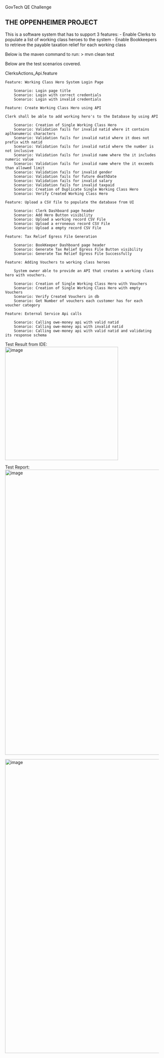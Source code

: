 GovTech QE Challenge

THE OPPENHEIMER PROJECT
-----------------------

This is a software system that has to support 3 features:
	- Enable Clerks to populate a list of working class heroes to the system
	- Enable Bookkeepers to retrieve the payable taxation relief for each working class

Below is the maven command to run:
	> mvn clean test

Below are the test scenarios covered.

ClerksActions_Api.feature

	Feature: Working Class Hero System Login Page
	
		Scenario: Login page title
		Scenario: Login with correct credentials
		Scenario: Login with invalid credentials
	
	Feature: Create Working Class Hero using API

	Clerk shall be able to add working hero's to the Database by using API
		
		Scenario: Creation of Single Working Class Hero
		Scenario: Validation fails for invalid natid where it contains aplhanumeric characters
		Scenario: Validation fails for invalid natid where it does not prefix with natid
		Scenario: Validation fails for invalid natid where the number is not inclusive
		Scenario: Validation fails for invalid name where the it includes numeric value
		Scenario: Validation fails for invalid name where the it exceeds than allowed limit
		Scenario: Validation fails for invalid gender
		Scenario: Validation fails for future deathDate
		Scenario: Validation fails for invalid salary
		Scenario: Validation fails for invalid taxpaid
		Scenario: Creation of Duplicate Single Working Class Hero
		Scenario: Verify Created Working Class Hero
	
	Feature: Upload a CSV file to populate the database from UI
	
		Scenario: Clerk Dashboard page header
		Scenario: Add Hero Button visibility
		Scenario: Upload a working record CSV File
		Scenario: Upload a erroneous record CSV File
		Scenario: Upload a empty record CSV File
		
	Feature: Tax Relief Egress File Generation
	
		Scenario: BookKeeper Dashboard page header
		Scenario: Generate Tax Relief Egress File Button visibility
		Scenario: Generate Tax Relief Egress File Successfully
		
	Feature: Adding Vouchers to working class heroes
	
		System owner able to provide an API that creates a working class hero with vouchers.
		
		Scenario: Creation of Single Working Class Hero with Vouchers
		Scenario: Creation of Single Working Class Hero with empty Vouchers
		Scenario: Verify Created Vouchers in db
		Scenario: Get Number of vouchers each customer has for each voucher category
		
	Feature: External Service Api calls
	
		Scenario: Calling owe-money api with valid natid
		Scenario: Calling owe-money api with invalid natid
		Scenario: Calling owe-money api with valid natid and validating its response schema	
		
Test Result from IDE:		
<img width="370" alt="image" src="https://github.com/likhita465/OppenheimerProject/assets/150339768/fb5c4d2a-75e6-4d69-9914-e107253d6fd5">

Test Report:
<img width="931" alt="image" src="https://github.com/likhita465/OppenheimerProject/assets/150339768/f34818c6-0a4c-471b-a41c-7ef503c72633">

<img width="960" alt="image" src="https://github.com/likhita465/OppenheimerProject/assets/150339768/0588137c-962a-40f9-b851-a3b7df0a5771">
